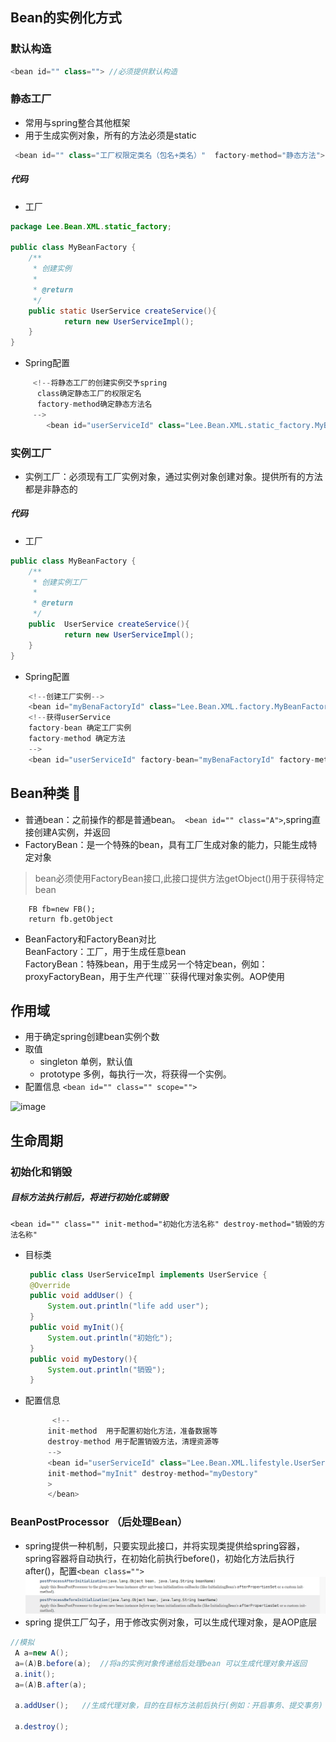 ## Bean的实例化方式
### 默认构造
```java
<bean id="" class=""> //必须提供默认构造
````



### 静态工厂
- 常用与spring整合其他框架
- 用于生成实例对象，所有的方法必须是static
```java
 <bean id="" class="工厂权限定类名（包名+类名）"  factory-method="静态方法">
```
##### 代码
- 工厂
>
```java
package Lee.Bean.XML.static_factory;

public class MyBeanFactory {
    /**
     * 创建实例
     *
     * @return
     */
    public static UserService createService(){
            return new UserServiceImpl();
    }
}
```

- Spring配置
>
```java
     <!--将静态工厂的创建实例交予spring
      class确定静态工厂的权限定名
      factory-method确定静态方法名
     -->
        <bean id="userServiceId" class="Lee.Bean.XML.static_factory.MyBeanFactory" factory-method="createService"></bean>
```


### 实例工厂
- 实例工厂：必须现有工厂实例对象，通过实例对象创建对象。提供所有的方法都是非静态的
##### 代码
- 工厂
>
```java
public class MyBeanFactory {
    /**
     * 创建实例工厂
     *
     * @return
     */
    public  UserService createService(){
            return new UserServiceImpl();
    }
}

```

- Spring配置
>
```java
    <!--创建工厂实例-->
    <bean id="myBenaFactoryId" class="Lee.Bean.XML.factory.MyBeanFactory"></bean>
    <!--获得userService
    factory-bean 确定工厂实例
    factory-method 确定方法
    -->
    <bean id="userServiceId" factory-bean="myBenaFactoryId" factory-method="createService"></bean>
```
## Bean种类 👀   
- 普通bean：之前操作的都是普通bean。``` <bean id="" class="A">```,spring直接创建A实例，并返回
- FactoryBean：是一个特殊的bean，具有工厂生成对象的能力，只能生成特定对象
>bean必须使用FactoryBean接口,此接口提供方法getObject()用于获得特定bean 
```<bean id="" class="FB">先创建FB实例，再调用getObject方法，并返回方法的返回值
    FB fb=new FB();
    return fb.getObject 
```
- BeanFactory和FactoryBean对比  
BeanFactory：工厂，用于生成任意bean  
FactoryBean：特殊bean，用于生成另一个特定bean，例如：proxyFactoryBean，用于生产代理```<bean id="" class="...ProxyFactoryBean">获得代理对象实例。AOP使用

## 作用域
- 用于确定spring创建bean实例个数
- 取值
  - singleton 单例，默认值
  - prototype 多例，每执行一次，将获得一个实例。
- 配置信息
```<bean id="" class="" scope="">```

![image](/scope.png)

## 生命周期
### 初始化和销毁
  ##### 目标方法执行前后，将进行初始化或销毁
    <bean id="" class="" init-method="初始化方法名称" destroy-method="销毁的方法名称"
 - 目标类 
   ```java
    public class UserServiceImpl implements UserService {
    @Override
    public void addUser() {
        System.out.println("life add user");
    }
    public void myInit(){
        System.out.println("初始化");
    }
    public void myDestory(){
        System.out.println("销毁");
    }
     ```
 - 配置信息
   ```java
         <!--
        init-method  用于配置初始化方法，准备数据等
        destroy-method 用于配置销毁方法，清理资源等
        -->
        <bean id="userServiceId" class="Lee.Bean.XML.lifestyle.UserServiceImpl"
        init-method="myInit" destroy-method="myDestory"
        >
        </bean>
   ```
### BeanPostProcessor （后处理Bean）
- spring提供一种机制，只要实现此接口，并将实现类提供给spring容器，spring容器将自动执行，在初始化前执行before()，初始化方法后执行after()，配置```<bean class="">```
![image](/beanPostPro.png)
- spring 提供工厂勾子，用于修改实例对象，可以生成代理对象，是AOP底层
>
```java
//模拟
 A a=new A();
 a=(A)B.before(a);  //将a的实例对象传递给后处理bean 可以生成代理对象并返回
 a.init();
 a=(A)B.after(a);
 
 a.addUser();   //生成代理对象，目的在目标方法前后执行(例如：开启事务、提交事务)
 
 a.destroy();
```

